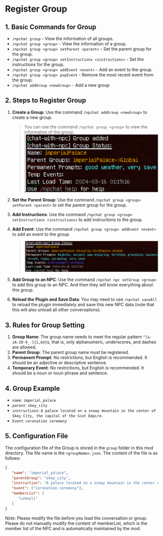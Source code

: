 # Register Group

## 1. Basic Commands for Group

- `/npchat group` - View the information of all groups.
- `/npchat group <group>` - View the information of a group.
- `/npchat group <group> setParent <parent>` - Set the parent group for the group.
- `/npchat group <group> setInstructions <instructions>` - Set the instructions for the group.
- `/npchat group <group> addEvent <event>` - Add an event to the group.
- `/npchat group <group> popEvent` - Remove the most recent event from the group.
- `/npchat addGroup <newGroup>` - Add a new group

## 2. Steps to Register Group

1. **Create a Group**: Use the command `/npchat addGroup <newGroup>` to create a new group.

   > You can use the command `/npchat group <group>` to view the information of the group.
   ![new Group](images/initgroup.png)

2. **Set the Parent Group**: Use the command `/npchat group <group> setParent <parent>` to set the parent group for the
   group.
3. **Add Instructions**: Use the command `/npchat group <group> setInstructions <instructions>` to add instructions to the
    group.
4. **Add Event**: Use the command `/npchat group <group> addEvent <event>` to add an event to the group.

   > ![set Group](images/newgroup.png)

5. **Add Group to an NPC**: Use the command `/npchat npc setGroup <group>` to add this group to an NPC. And then they
   will know everything about this group.
6. **Reload the Plugin and Save Data**: You may need to use `/npchat saveAll` to reload the plugin immediately and save
   this new NPC data (note that this will also unload all other conversations).

## 3. Rules for Group Setting

1. **Group Name**: The group name needs to meet the regular pattern `^[a-zA-Z0-9_-]{1,64}$`, that is, only alphanumeric,
   underscores, and dashes are allowed.
2. **Parent Group**: The parent group name must be registered.
3. **Permanent Prompt**: No restrictions, but English is recommended. It should be an adjective or descriptive sentence.
4. **Temporary Event**: No restrictions, but English is recommended. It should be a noun or noun phrase and sentence.

## 4. Group Example

- `name`: `imperial_palace`
- `parent`: `skey_city`
- `instructions`: `A palace located on a snowy mountain in the center of Skey City, the capital of the Scot Empire.`
- `Event`: `coronation ceremony`

## 5. Configuration File

The configuration file of the Group is stored in the `group` folder in this mod directory. The file name is
the `<groupName>.json`. The content of the file is as follows:

```json
{
   "name": "imperial_palace",
   "parentGroup": "skey_city",
   "instruction": "A palace located on a snowy mountain in the center of Skey City, the capital of the Scot Empire.",
   "event": ["coronation ceremony"],
   "memberList": [
      "Lokeyli"
   ]
}
```

_Note_: Please modify the file before you load the conversation or group. Please do not manually modify the content of
memberList, which is the member list of the NPC and is automatically maintained by the mod.


